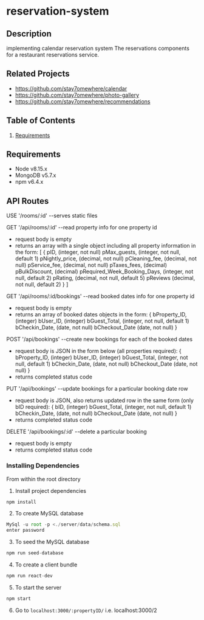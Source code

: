# reservation-system

## Description
implementing calendar reservation system
The reservations components for a restaurant reservations service.

## Related Projects
  - https://github.com/stay7omewhere/calendar
  - https://github.com/stay7omewhere/photo-gallery
  - https://github.com/stay7omewhere/recommendations

## Table of Contents
1. [Requirements](#requirements)

## Requirements
- Node v8.15.x
- MongoDB v5.7.x
- npm v6.4.x

## API Routes

USE '/rooms/:id' --serves static files

GET '/api/rooms/:id' --read property info for one property id
- request body is empty
- returns an array with a single object including all property information in the form:
   [
     {
       pID,                         (integer, not null)
       pMax_guests,                 (integer, not null, default 1)
       pNightly_price,              (decimal, not null)
       pCleaning_fee,               (decimal, not null)
       pService_fee,                (decimal, not null)
       pTaxes_fees,                 (decimal)
       pBulkDiscount,               (decimal)
       pRequired_Week_Booking_Days, (integer, not null, default 2)
       pRating,                     (decimal, not null, default 5)
       pReviews                     (decimal, not null, default 2)
      }
    ]

GET '/api/rooms/:id/bookings' --read booked dates info for one property id
- request body is empty
- returns an array of booked dates objects in the form: 
    {
      bProperty_ID,   (integer)
      bUser_ID,       (integer)
      bGuest_Total,   (integer, not null, default 1)
      bCheckin_Date,  (date, not null)
      bCheckout_Date  (date, not null)
    }

POST '/api/bookings' --create new bookings for each of the booked dates
- request body is JSON in the form below (all properties required): 
    {
      bProperty_ID,   (integer)
      bUser_ID,       (integer)
      bGuest_Total,   (integer, not null, default 1)
      bCheckin_Date,  (date, not null)
      bCheckout_Date  (date, not null)
    }
- returns completed status code

PUT '/api/bookings' --update bookings for a particular booking date row
- request body is JSON, also returns updated row in the same form (only bID required):
    {
      bID,            (integer)
      bGuest_Total,   (integer, not null, default 1)
      bCheckin_Date,  (date, not null)
      bCheckout_Date  (date, not null)
    }
- returns completed status code

DELETE '/api/bookings/:id' --delete a particular booking
- request body is empty
- returns completed status code

### Installing Dependencies
From within the root directory


1. Install project dependencies
```javascript
npm install
```

2. To create MySQL database
```javascript
MySql -u root -p <./server/data/schema.sql
enter password
```

3. To seed the MySQL database
```javascript
npm run seed-database
```

4. To create a client bundle
```javascript
npm run react-dev
```

5. To start the server
```javascript
npm start
```

6. Go to `localhost:3000/:propertyID/` i.e. localhost:3000/2


